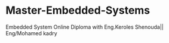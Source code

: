 # Master-Embedded-Systems
Embedded System Online Diploma with Eng.Keroles Shenouda||
Eng/Mohamed kadry
